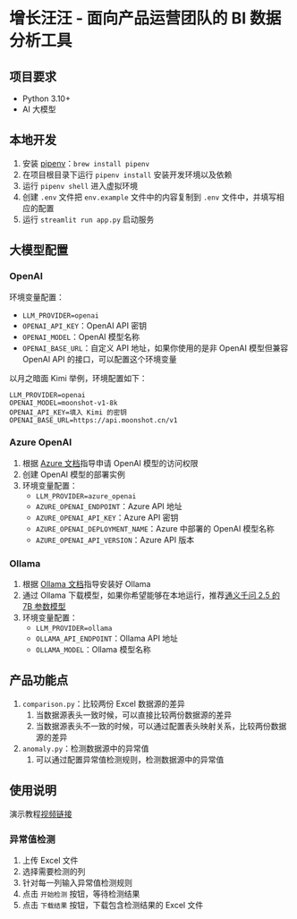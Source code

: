 # 增长汪汪 - 面向产品运营团队的 BI 数据分析工具
## 项目要求
- Python 3.10+
- AI 大模型

## 本地开发
1. 安装 [pipenv](https://pipenv.pypa.io/en/latest/)：`brew install pipenv`
2. 在项目根目录下运行 `pipenv install` 安装开发环境以及依赖
3. 运行 `pipenv shell` 进入虚拟环境
4. 创建 `.env` 文件把 `env.example` 文件中的内容复制到 `.env` 文件中，并填写相应的配置
5. 运行 `streamlit run app.py` 启动服务

## 大模型配置
### OpenAI
环境变量配置：
* `LLM_PROVIDER=openai`
* `OPENAI_API_KEY`：OpenAI API 密钥
* `OPENAI_MODEL`：OpenAI 模型名称
* `OPENAI_BASE_URL`：自定义 API 地址，如果你使用的是非 OpenAI 模型但兼容 OpenAI API 的接口，可以配置这个环境变量

以月之暗面 Kimi 举例，环境配置如下：
```
LLM_PROVIDER=openai
OPENAI_MODEL=moonshot-v1-8k
OPENAI_API_KEY=填入 Kimi 的密钥
OPENAI_BASE_URL=https://api.moonshot.cn/v1
```


### Azure OpenAI
1. 根据 [Azure 文档](https://learn.microsoft.com/en-us/azure/ai-services/openai/overview)指导申请 OpenAI 模型的访问权限
2. 创建 OpenAI 模型的部署实例
3. 环境变量配置：
   * `LLM_PROVIDER=azure_openai`
   * `AZURE_OPENAI_ENDPOINT`：Azure API 地址
   * `AZURE_OPENAI_API_KEY`：Azure API 密钥
   * `AZURE_OPENAI_DEPLOYMENT_NAME`：Azure 中部署的 OpenAI 模型名称
   * `AZURE_OPENAI_API_VERSION`：Azure API 版本

### Ollama
1. 根据 [Ollama 文档](https://github.com/ollama/ollama)指导安装好 Ollama 
2. 通过 Ollama 下载模型，如果你希望能够在本地运行，推荐[通义千问 2.5 的 7B 参数模型](https://ollama.com/library/qwen2.5)
3. 环境变量配置：
   * `LLM_PROVIDER=ollama`
   * `OLLAMA_API_ENDPOINT`：Ollama API 地址
   * `OLLAMA_MODEL`：Ollama 模型名称

## 产品功能点
1. `comparison.py`：比较两份 Excel 数据源的差异
   1. 当数据源表头一致时候，可以直接比较两份数据源的差异
   2. 当数据源表头不一致的时候，可以通过配置表头映射关系，比较两份数据源的差异
2. `anomaly.py`：检测数据源中的异常值
   1. 可以通过配置异常值检测规则，检测数据源中的异常值


## 使用说明
演示教程[视频链接](https://caqw5i9s19z.feishu.cn/wiki/X7B8w3ogSiN58ikGbwcchz8LnTc?from=from_copylink)
### 异常值检测
1. 上传 Excel 文件
2. 选择需要检测的列
3. 针对每一列输入异常值检测规则
4. 点击 `开始检测` 按钮，等待检测结果
5. 点击 `下载结果` 按钮，下载包含检测结果的 Excel 文件